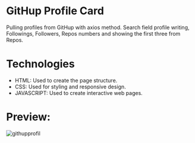 # GitHup Profile Card
Pulling profiles from GitHup with axios method. Search field profile writing, Followings, Followers, Repos numbers and showing the first three from Repos.

# Technologies
<ul>
	<li>HTML: Used to create the page structure.</li>
	<li>CSS: Used for styling and responsive design.</li>
 	<li>JAVASCRIPT: Used to create interactive web pages.</li>
</ul>

# Preview:
![githupprofil](https://github.com/user-attachments/assets/7007851c-ee8e-40d9-98a4-60ef7b336c4d)
